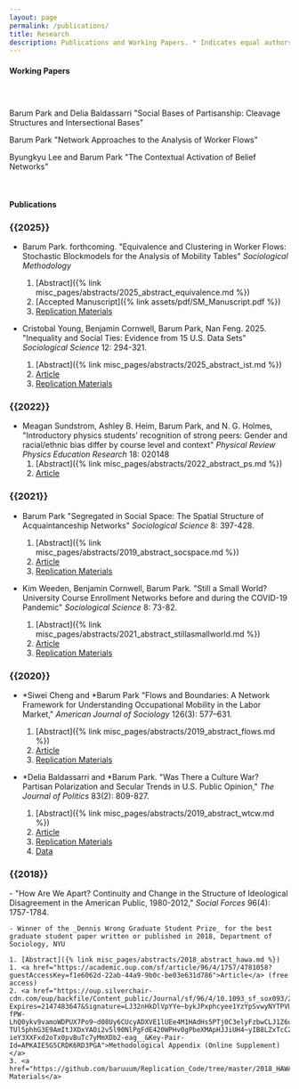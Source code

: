 ```yaml
---
layout: page
permalink: /publications/
title: Research
description: Publications and Working Papers. * Indicates equal authorship.
---
```



<h4> <strong>Working Papers</strong> </h4>
<!-- <h5 class="note">(Full draft available upon request)</h5> -->

<h3 class="year"> &nbsp; </h3>

Barum Park and Delia Baldassarri "Social Bases of Partisanship: Cleavage Structures and Intersectional Bases"
    
Barum Park "Network Approaches to the Analysis of Worker Flows"

Byungkyu Lee and Barum Park "The Contextual Activation of Belief Networks"
    
&nbsp;

<h4> <strong>Publications</strong> </h4>

<h3 class="year">{{2025}}</h3>

- Barum Park. forthcoming. "Equivalence and Clustering in Worker Flows: Stochastic Blockmodels for the Analysis of Mobility Tables" *Sociological Methodology*
    1. [Abstract]({% link misc_pages/abstracts/2025_abstract_equivalence.md %})
    2. [Accepted Manuscript]({% link assets/pdf/SM_Manuscript.pdf %})
    3. <a href="https://osf.io/enhdw/">Replication Materials</a>


- Cristobal Young, Benjamin Cornwell, Barum Park, Nan Feng. 2025. "Inequality and Social Ties: Evidence from 15 U.S. Data Sets” *Sociological Science* 12: 294-321.
    1. [Abstract]({% link misc_pages/abstracts/2025_abstract_ist.md %})
    2. <a href="https://journals.aps.org/prper/abstract/10.1103/PhysRevPhysEducRes.18.020148"> Article </a>
    3. <a href="https://osf.io/ky4ws/">Replication Materials</a>


<h3 class="year">{{2022}}</h3>

- Meagan Sundstrom, Ashley B. Heim, Barum Park, and N. G. Holmes, "Introductory physics students’ recognition of strong peers: Gender and racial/ethnic bias differ by
course level and context"  *Physical Review Physics Education Research* 18: 020148
    1. [Abstract]({% link misc_pages/abstracts/2022_abstract_ps.md %})
    2. <a href="https://journals.aps.org/prper/abstract/10.1103/PhysRevPhysEducRes.18.020148"> Article </a>

<h3 class="year">{{2021}}</h3>

- Barum Park "Segregated in Social Space: The Spatial Structure of Acquaintanceship Networks" *Sociological Science* 8: 397-428.
    1. [Abstract]({% link misc_pages/abstracts/2019_abstract_socspace.md %})
    2. <a href="https://sociologicalscience.com/download/vol-8/november/SocSci_v8_397to428.pdf"> Article </a>
    3. <a href="https://github.com/baruuum/Replication_Code/tree/master/2021_SSS">Replication Materials</a>

- Kim Weeden, Benjamin Cornwell, Barum Park. "Still a Small World? University Course Enrollment Networks before and during the COVID-19 Pandemic" *Sociological Science* 8: 73-82.

    1. [Abstract]({% link misc_pages/abstracts/2021_abstract_stillasmallworld.md %})
    1. <a href="https://sociologicalscience.com/download/vol-8/january/SocSci_v8_73to82.pdf"> Article </a>
    2. <a href="https://github.com/baruuum/Replication_Code/tree/master/2021_SSW">Replication Materials</a>


<h3 class="year">{{2020}}</h3>

- \*Siwei Cheng and \*Barum Park "Flows and Boundaries:  A Network Framework for Understanding Occupational Mobility in the Labor Market," *American Journal of Sociology* 126(3): 577–631.

    1. [Abstract]({% link misc_pages/abstracts/2019_abstract_flows.md %})
    2. <a href="https://www.journals.uchicago.edu/doi/full/10.1086/712406?casa_token=N4Ef_L9zFekAAAAA%3AG7rN0V751pc1SUkyyU4t_FYkgQfFcMWdDb3B19Ni9-UJ5nvTvTTZyzyvR-AST8umulRepJm9H5Lj0"> Article </a>
    2. <a href="https://github.com/baruuum/Replication_Code/tree/master/2021_FB">Replication Materials</a>

- \*Delia Baldassarri and \*Barum Park. "Was There a Culture War? Partisan Polarization and Secular Trends in U.S. Public Opinion," *The Journal of Politics* 83(2): 809-827.

    1. [Abstract]({% link misc_pages/abstracts/2019_abstract_wtcw.md %})
    1. <a href="https://www.journals.uchicago.edu/doi/full/10.1086/707306?casa_token=1aBciPVIHosAAAAA:GmSvWkEbhQ_uo-deQLIE4ffoEegHq75lCWjYJdt2oOj7n3j6jojgwzL0ZhQVNtyap0TxqSsUwEdy"> Article </a>
    1. <a href="https://github.com/baruuum/Replication_Code/tree/master/2019_WTCW">Replication Materials</a>
    2. <a href="https://doi.org/10.7910/DVN/UFZTYU"> Data </a>

<h3 class="year">{{2018}}</h3>
- "How Are We Apart? Continuity and Change in the Structure of Ideological Disagreement in the American Public, 1980-2012," <em>Social Forces</em> 96(4): 1757-1784.

    - Winner of the _Dennis Wrong Graduate Student Prize_ for the best graduate student paper written or published in 2018, Department of Sociology, NYU

    1. [Abstract]({% link misc_pages/abstracts/2018_abstract_hawa.md %})
    1. <a href="https://academic.oup.com/sf/article/96/4/1757/4781058?guestAccessKey=f1e6062d-22ab-44a9-9b0c-be03e631d786">Article</a> (free access)
    2. <a href="https://oup.silverchair-cdn.com/oup/backfile/Content_public/Journal/sf/96/4/10.1093_sf_sox093/2/onlineappendix.pdf?Expires=2147483647&Signature=LJ32nHkDlVpYYe~bykJPxphcyee1YzYpSvwyNYTPVUQpvuEDmhOjbXxwAc2VC1muK~XEaHUsiwpBwNhJBYOPrPmkUHK0K~S9ilipY70-fPW-LhQ0ykv9vamoWDPUX7Po9~d08Uy6CUcyADXVE1lUEe4M1HAdHs5PTj0C3elyFzbwCLJ1Z6uHCBt4Ug4z-TUl5phhG3E9AmItJXDxYAOi2v5l90NlPgFdE420WPHv0gPbeXMApHJJiUH4~yIB8LZxTcCZfSAEo97uSvEFuHGqeCO0ZmZygdg45qyq7GRs9zas7Bj9jK1Xw-ieY3XXFxd2oTx0pvBuTc7yMmXDb2-eag__&Key-Pair-Id=APKAIE5G5CRDK6RD3PGA">Methodological Appendix (Online Supplement)</a>
    3. <a href="https://github.com/baruuum/Replication_Code/tree/master/2018_HAWA">Replication Materials</a>

